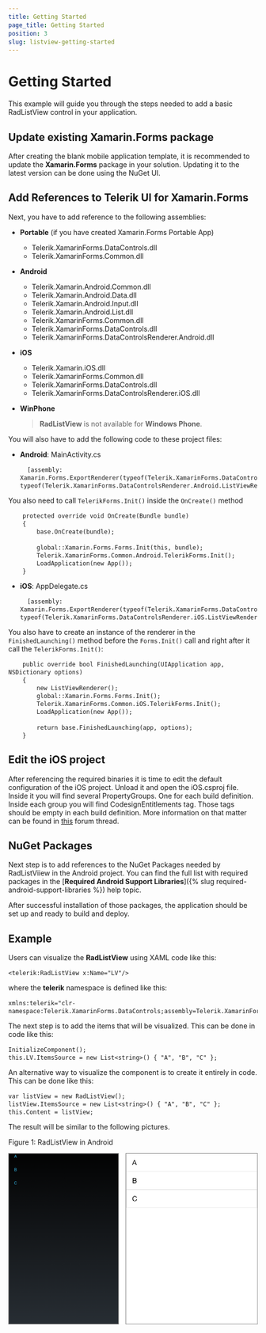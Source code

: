 ```yaml
---
title: Getting Started
page_title: Getting Started
position: 3
slug: listview-getting-started
---
```


# Getting Started #

This example will guide you through the steps needed to add a basic RadListView control in your application.

## Update existing Xamarin.Forms package
After creating the blank mobile application template, it is recommended to update the **Xamarin.Forms** package in your solution. Updating it to the latest version can be done using the NuGet UI.

## Add References to Telerik UI for Xamarin.Forms ##
Next, you have to add reference to the following assemblies:

* **Portable** (if you have created Xamarin.Forms Portable App)
	- Telerik.XamarinForms.DataControls.dll
	- Telerik.XamarinForms.Common.dll
* **Android**
	- Telerik.Xamarin.Android.Common.dll
	- Telerik.Xamarin.Android.Data.dll
	- Telerik.Xamarin.Android.Input.dll
	- Telerik.Xamarin.Android.List.dll
	- Telerik.XamarinForms.Common.dll
	- Telerik.XamarinForms.DataControls.dll
	- Telerik.XamarinForms.DataControlsRenderer.Android.dll
* **iOS**
	- Telerik.Xamarin.iOS.dll
	- Telerik.XamarinForms.Common.dll
	- Telerik.XamarinForms.DataControls.dll
	- Telerik.XamarinForms.DataControlsRenderer.iOS.dll
* **WinPhone**

	> **RadListView** is not available for **Windows Phone**.

You will also have to add the following code to these project files:

* **Android**: MainActivity.cs
  
		[assembly: Xamarin.Forms.ExportRenderer(typeof(Telerik.XamarinForms.DataControls.RadListView), typeof(Telerik.XamarinForms.DataControlsRenderer.Android.ListViewRenderer))]
You also need to call `TelerikForms.Init()` inside the `OnCreate()` method

		protected override void OnCreate(Bundle bundle)
        {
            base.OnCreate(bundle);

            global::Xamarin.Forms.Forms.Init(this, bundle); 
            Telerik.XamarinForms.Common.Android.TelerikForms.Init();
            LoadApplication(new App());
        }

* **iOS**: AppDelegate.cs

		[assembly: Xamarin.Forms.ExportRenderer(typeof(Telerik.XamarinForms.DataControls.RadListView), typeof(Telerik.XamarinForms.DataControlsRenderer.iOS.ListViewRenderer))]
You also have to create an instance of the renderer in the `FinishedLaunching()` method before the `Forms.Init()` call and right after it call the `TelerikForms.Init()`:

		public override bool FinishedLaunching(UIApplication app, NSDictionary options)
        {
            new ListViewRenderer();
            global::Xamarin.Forms.Forms.Init();
            Telerik.XamarinForms.Common.iOS.TelerikForms.Init();
            LoadApplication(new App());

            return base.FinishedLaunching(app, options);
        }

## Edit the iOS project
After referencing the required binaries it is time to edit the default configuration of the iOS project. Unload it and open the iOS.csproj file. Inside it you will find several PropertyGroups. One for each build definition. Inside each group you will find CodesignEntitlements tag. Those tags should be empty in each build definition. More information on that matter can be found in [this]({http://forums.xamarin.com/discussion/39674/iphonesimulator-build-results-in-no-valid-ios-code-signing-keys-found-in-keychain}) forum thread.

## NuGet Packages
Next step is to add references to the NuGet Packages needed by RadListViiew in the Android project. You can find the full list with required packages in the [**Required Android Support Libraries**]({% slug required-android-support-libraries %}) help topic.
	
After successful installation of those packages, the application should be set up and ready to build and deploy.

## Example

Users can visualize the **RadListView** using XAML code like this:

	<telerik:RadListView x:Name="LV"/> 

where the **telerik** namespace is defined like this:

	xmlns:telerik="clr-namespace:Telerik.XamarinForms.DataControls;assembly=Telerik.XamarinForms.DataControls"
The next step is to add the items that will be visualized. This can be done in code like this:

	InitializeComponent();
	this.LV.ItemsSource = new List<string>() { "A", "B", "C" };
An alternative way to visualize the component is to create it entirely in code. This can be done like this:

	var listView = new RadListView();
	listView.ItemsSource = new List<string>() { "A", "B", "C" };
	this.Content = listView;
The result will be similar to the following pictures.

Figure 1: RadListView in Android

![RadListView](images/listview.png)